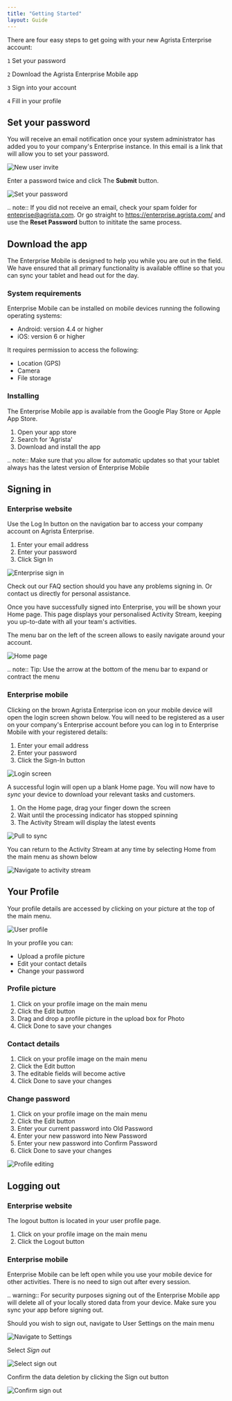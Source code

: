 ```yaml
---
title: "Getting Started"
layout: Guide
---
```


There are four easy steps to get going with your new Agrista Enterprise account:


`1` Set your password

`2` Download the Agrista Enterprise Mobile app

`3` Sign into your account

`4` Fill in your profile

## Set your password

You will receive an email notification once your system administrator has added you to your company's Enterprise instance. In this email is a link that will allow you to set your password.

![New user invite](images/ENT_new_user_invite.jpg)

Enter a password twice and click The **Submit** button.

![Set your password](images/ENT_reset_password.jpg)

.. note:: If you did not receive an email, check your spam folder for enteprise@agrista.com. Or go straight to https://enterprise.agrista.com/ and use the **Reset Password** button to inititate the same process.

## Download the app

The Enterprise Mobile is designed to help you while you are out in the field. We have ensured that all primary functionality is available offline so that you can sync your tablet and head out for the day.

### System requirements

Enterprise Mobile can be installed on mobile devices running the following operating systems:

* Android: version 4.4 or higher
* iOS: version 6 or higher

It requires permission to access the following:

* Location (GPS)
* Camera
* File storage

### Installing

The Enterprise Mobile app is available from the Google Play Store or Apple App Store.

1. Open your app store
2. Search for 'Agrista'
3. Download and install the app

.. note:: Make sure that you allow for automatic updates so that your tablet always has the latest version of Enterprise Mobile

## Signing in

### Enterprise website

Use the Log In button on the navigation bar to access your company account on Agrista Enterprise.

1. Enter your email address
2. Enter your password
3. Click Sign In

![Enterprise sign in](images/ENT_sign_in.jpg)

Check out our FAQ section should you have any problems signing in. Or contact us directly for personal assistance.

Once you have successfully signed into Enterprise, you will be shown your Home page. This page displays your personalised Activity Stream, keeping you up-to-date with all your team's activities.

The menu bar on the left of the screen allows to easily navigate around your account.

![Home page](images/ENT_home.jpg)

.. note:: Tip: Use the arrow at the bottom of the menu bar to expand or contract the menu

### Enterprise mobile

Clicking on the brown Agrista Enterprise icon on your mobile device will open the login screen shown below. You will need to be registered as a user on your company's Enterprise account before you can log in to Enterprise Mobile with your registered details:

1. Enter your email address
2. Enter your password
3. Click the Sign-In button

![Login screen](images/ENT_mob_sign_in.jpg)

A successful login will open up a blank Home page. You will now have to *sync* your device to download your relevant tasks and customers.

1. On the Home page, drag your finger down the screen
2. Wait until the processing indicator has stopped spinning
3. The Activity Stream will display the latest events

![Pull to sync](images/ENT_MOB_sync_before.jpg)

You can return to the Activity Stream at any time by selecting Home from the main menu as shown below

![Navigate to activity stream](images/ENT_MOB_menu_home.jpg)

## Your Profile

Your profile details are accessed by clicking on your picture at the top of the main menu.

![User profile](images/ENT_profile.jpg)

In your profile you can:

* Upload a profile picture
* Edit your contact details
* Change your password

### Profile picture

1. Click on your profile image on the main menu
2. Click the Edit button
3. Drag and drop a profile picture in the upload box for Photo
4. Click Done to save your changes

### Contact details

1. Click on your profile image on the main menu
2. Click the Edit button
3. The editable fields will become active
4. Click Done to save your changes

### Change password

1. Click on your profile image on the main menu
2. Click the Edit button
3. Enter your current password into Old Password
4. Enter your new password into New Password
5. Enter your new password into Confirm Password
6. Click Done to save your changes

![Profile editing](images/ENT_profile_edit.jpg)

## Logging out

### Enterprise website

The logout button is located in your user profile page.

1. Click on your profile image on the main menu
2. Click the Logout button

### Enterprise mobile

Enterprise Mobile can be left open while you use your mobile device for other activities. There is no need to sign out after every session.

.. warning:: For security purposes signing out of the Enterprise Mobile app will delete all of your locally stored data from your device. Make sure you sync your app before signing out.

Should you wish to sign out, navigate to User Settings on the main menu

![Navigate to Settings](images/ENT_MOB_menu_settings.jpg)

Select *Sign out*

![Select sign out](images/ENT_MOB_settings_sign_out.jpg)

Confirm the data deletion by clicking the Sign out button

![Confirm sign out](images/ENT_MOB_sign_out.jpg)

